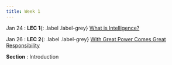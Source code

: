 ```yaml
---
title: Week 1
---
```


Jan 24
: **LEC 1**{: .label .label-grey} [What is Intelligence?](#)

Jan 26
: **LEC 2**{: .label .label-grey} [With Great Power Comes Great Responsibility](#)

**Section**
: Introduction
